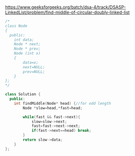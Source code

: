 https://www.geeksforgeeks.org/batch/dsa-4/track/DSASP-LinkedList/problem/find-middle-of-circular-doubly-linked-list

```cpp
/*
class Node
{
  public:
    int data;
    Node * next;
    Node * prev;
    Node (int x)
    {
        data=x;
        next=NULL;
        prev=NULL;
    }
};
*/

class Solution {
  public:
    int findMiddle(Node* head) {//for odd length
        Node *slow=head,*fast=head;

        while(fast && fast->next){
            slow=slow->next;
            fast=fast->next->next;
            if(fast->next==head) break;
        }
        return slow->data;
    }
};
```
